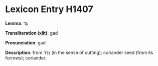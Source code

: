 # Lexicon Entry H1407

**Lemma**: גַּד

**Transliteration (xlit)**: gad

**Pronunciation**: gad

**Description**:
from גָּדַד (in the sense of cutting); coriander seed (from its furrows); coriander.
